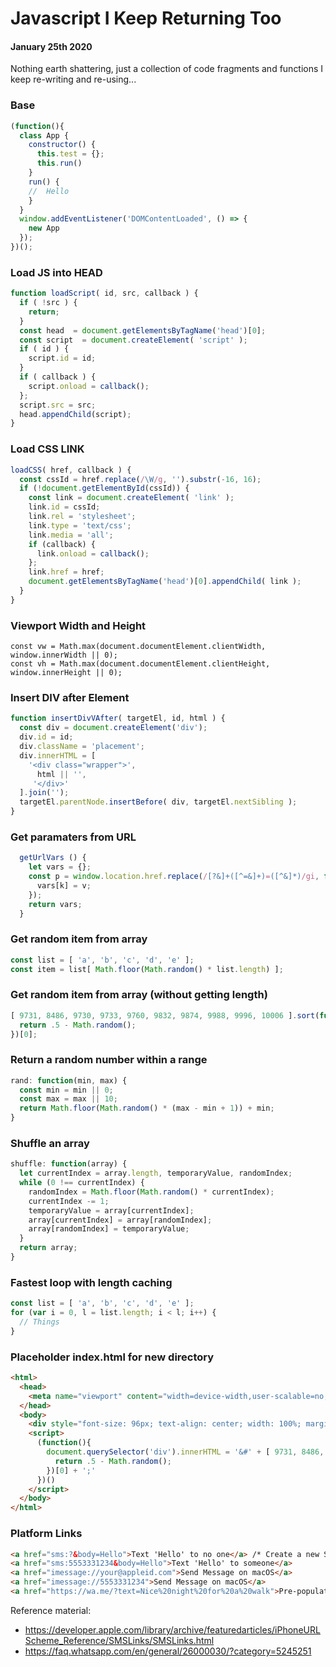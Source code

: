 # Javascript I Keep Returning Too
#### January 25th 2020

Nothing earth shattering, just a collection of code fragments and functions I keep re-writing and re-using...

### Base
```javascript
(function(){
  class App {
    constructor() {
      this.test = {};
      this.run()
    }
    run() {
    //  Hello
    }
  }
  window.addEventListener('DOMContentLoaded', () => {
    new App
  });
})();
```
### Load JS into HEAD
```javascript
function loadScript( id, src, callback ) {
  if ( !src ) {
    return;
  }
  const head  = document.getElementsByTagName('head')[0];
  const script  = document.createElement( 'script' );
  if ( id ) {
    script.id = id;
  }
  if ( callback ) {
    script.onload = callback();
  };
  script.src = src;
  head.appendChild(script);
}
```
### Load CSS LINK
```javascript
loadCSS( href, callback ) {
  const cssId = href.replace(/\W/g, '').substr(-16, 16);
  if (!document.getElementById(cssId)) {
    const link = document.createElement( 'link' );
    link.id = cssId;
    link.rel = 'stylesheet';
    link.type = 'text/css';
    link.media = 'all';
    if (callback) {
      link.onload = callback();
    };
    link.href = href;
    document.getElementsByTagName('head')[0].appendChild( link );
  }
}
```

### Viewport Width and Height
```
const vw = Math.max(document.documentElement.clientWidth, window.innerWidth || 0);
const vh = Math.max(document.documentElement.clientHeight, window.innerHeight || 0);
```
### Insert DIV after Element
```javascript
function insertDivVAfter( targetEl, id, html ) {
  const div = document.createElement('div');
  div.id = id;
  div.className = 'placement';
  div.innerHTML = [
    '<div class="wrapper">',
      html || '',
     '</div>'
  ].join('');
  targetEl.parentNode.insertBefore( div, targetEl.nextSibling );
}
```

### Get paramaters from URL
```javascript
  getUrlVars () {
    let vars = {};
    const p = window.location.href.replace(/[?&]+([^=&]+)=([^&]*)/gi, function(m,k,v) {
      vars[k] = v;
    });
    return vars;
  }
```

### Get random item from array
```javascript
const list = [ 'a', 'b', 'c', 'd', 'e' ];
const item = list[ Math.floor(Math.random() * list.length) ];
```

### Get random item from array (without getting length)
```javascript
[ 9731, 8486, 9730, 9733, 9760, 9832, 9874, 9988, 9996, 10006 ].sort(function() {
  return .5 - Math.random();
})[0];
```

### Return a random number within a range
```javascript
rand: function(min, max) {
  const min = min || 0;
  const max = max || 10;
  return Math.floor(Math.random() * (max - min + 1)) + min;
}
```
### Shuffle an array
```javascript
shuffle: function(array) {
  let currentIndex = array.length, temporaryValue, randomIndex;
  while (0 !== currentIndex) {
    randomIndex = Math.floor(Math.random() * currentIndex);
    currentIndex -= 1;
    temporaryValue = array[currentIndex];
    array[currentIndex] = array[randomIndex];
    array[randomIndex] = temporaryValue;
  }
  return array;
}
```
### Fastest loop with length caching
```javascript
const list = [ 'a', 'b', 'c', 'd', 'e' ];
for (var i = 0, l = list.length; i < l; i++) {
  // Things
}
```

### Placeholder index.html for new directory
```html
<html>
  <head>
    <meta name="viewport" content="width=device-width,user-scalable=no,initial-scale=1">
  </head>
  <body>
    <div style="font-size: 96px; text-align: center; width: 100%; margin-top: 45%;">&nbsp;</div>
    <script>
      (function(){
        document.querySelector('div').innerHTML = '&#' + [ 9731, 8486, 9730, 9733, 9760, 9832, 9874, 9988, 9996, 10006 ].sort(function() {
          return .5 - Math.random();
        })[0] + ';'
      })()
    </script>
  </body>
</html>
```

### Platform Links
```html
<a href="sms:?&body=Hello">Text 'Hello' to no one</a> /* Create a new SMS message on Mobile with pre-populated text */
<a href="sms:5553331234&body=Hello">Text 'Hello' to someone</a>
<a href="imessage://your@appleid.com">Send Message on macOS</a>
<a href="imessage://5553331234">Send Message on macOS</a>
<a href="https://wa.me/?text=Nice%20night%20for%20a%20walk">Pre-populated text in WhatsApp</a>

```
Reference material:
- https://developer.apple.com/library/archive/featuredarticles/iPhoneURLScheme_Reference/SMSLinks/SMSLinks.html
- https://faq.whatsapp.com/en/general/26000030/?category=5245251
